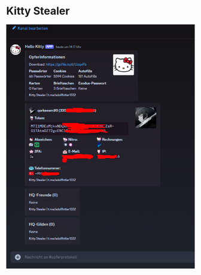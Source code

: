 # Kitty Stealer
![image](https://github.com/shwrey/Hello-Kitty-Stealer/blob/main/image/Viktimisierung.png?raw=true)
